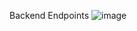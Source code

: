 Backend Endpoints 
![image](https://github.com/user-attachments/assets/ca14f4c1-0ee3-43bd-ae9b-c04550b667b2)
